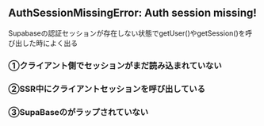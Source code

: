 ## AuthSessionMissingError: Auth session missing!

Supabaseの認証セッションが存在しない状態でgetUser()やgetSession()を呼び出した時によく出る

### ①クライアント側でセッションがまだ読み込まれていない
### ②SSR中にクライアントセッションを呼び出している
### ③SupaBaseの<sessionContextProvider></sessionContextProvider>がラップされていない